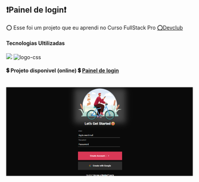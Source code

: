 
<h1 aling="center">
<h2>❗Painel de login❗ </h2>
</h1>
<p>	⭕ Esse foi um projeto que eu aprendi no Curso FullStack Pro  <a href="https://shiny-stroopwafel-d6cc22.netlify.app/">	⭕Devclub</a></>

<h4>Tecnologias Ultilizadas</h4>
 <img  align-items="center" height="15"padding="10" top="10" src="https://img.shields.io/badge/HTML5-E34F26?style=for-the-badge&logo=html5&logoColor=white alt="logo-html" />
 <img  align-items="center" height="15" src="https://img.shields.io/badge/CSS3-1572B6?style=for-the-badge&logo=css3&logoColor=white" alt="logo-css" />
 
 <h4>💲  Projeto disponivel (online) 💲 <a href="https://shiny-stroopwafel-d6cc22.netlify.app/"💲 >Painel de login</a></h4>
 <br>
<img src="https://github.com/zenaldo-oliveira/panel-de-login/blob/main/imagem.lconectada.png?raw=true" alt="img-logo-pc"/>

